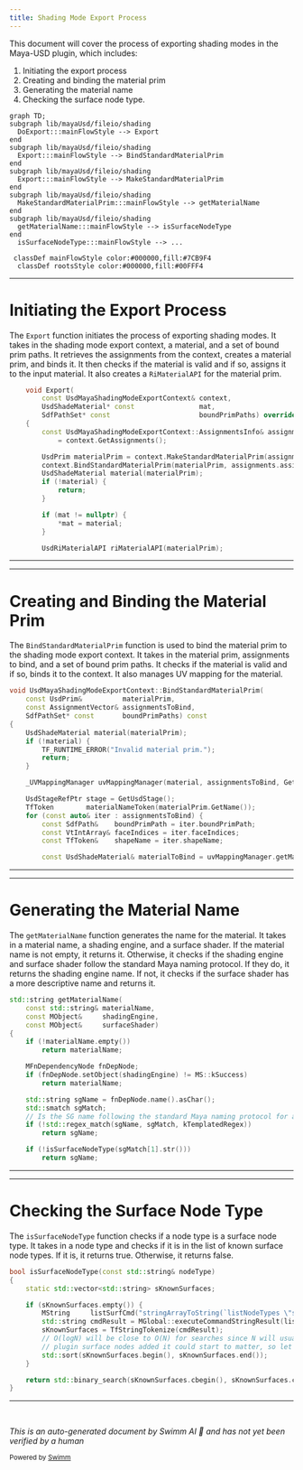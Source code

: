 ```yaml
---
title: Shading Mode Export Process
---
```

This document will cover the process of exporting shading modes in the Maya-USD plugin, which includes:

1. Initiating the export process
2. Creating and binding the material prim
3. Generating the material name
4. Checking the surface node type.

```mermaid
graph TD;
subgraph lib/mayaUsd/fileio/shading
  DoExport:::mainFlowStyle --> Export
end
subgraph lib/mayaUsd/fileio/shading
  Export:::mainFlowStyle --> BindStandardMaterialPrim
end
subgraph lib/mayaUsd/fileio/shading
  Export:::mainFlowStyle --> MakeStandardMaterialPrim
end
subgraph lib/mayaUsd/fileio/shading
  MakeStandardMaterialPrim:::mainFlowStyle --> getMaterialName
end
subgraph lib/mayaUsd/fileio/shading
  getMaterialName:::mainFlowStyle --> isSurfaceNodeType
end
  isSurfaceNodeType:::mainFlowStyle --> ...

 classDef mainFlowStyle color:#000000,fill:#7CB9F4
  classDef rootsStyle color:#000000,fill:#00FFF4
```

<SwmSnippet path="/lib/mayaUsd/fileio/shading/shadingModePxrRis.cpp" line="271">

---

# Initiating the Export Process

The `Export` function initiates the process of exporting shading modes. It takes in the shading mode export context, a material, and a set of bound prim paths. It retrieves the assignments from the context, creates a material prim, and binds it. It then checks if the material is valid and if so, assigns it to the input material. It also creates a `RiMaterialAPI` for the material prim.

```c++
    void Export(
        const UsdMayaShadingModeExportContext& context,
        UsdShadeMaterial* const                mat,
        SdfPathSet* const                      boundPrimPaths) override
    {
        const UsdMayaShadingModeExportContext::AssignmentsInfo& assignments
            = context.GetAssignments();

        UsdPrim materialPrim = context.MakeStandardMaterialPrim(assignments);
        context.BindStandardMaterialPrim(materialPrim, assignments.assignments, boundPrimPaths);
        UsdShadeMaterial material(materialPrim);
        if (!material) {
            return;
        }

        if (mat != nullptr) {
            *mat = material;
        }

        UsdRiMaterialAPI riMaterialAPI(materialPrim);

```

---

</SwmSnippet>

<SwmSnippet path="/lib/mayaUsd/fileio/shading/shadingModeExporterContext.cpp" line="948">

---

# Creating and Binding the Material Prim

The `BindStandardMaterialPrim` function is used to bind the material prim to the shading mode export context. It takes in the material prim, assignments to bind, and a set of bound prim paths. It checks if the material is valid and if so, binds it to the context. It also manages UV mapping for the material.

```c++
void UsdMayaShadingModeExportContext::BindStandardMaterialPrim(
    const UsdPrim&          materialPrim,
    const AssignmentVector& assignmentsToBind,
    SdfPathSet* const       boundPrimPaths) const
{
    UsdShadeMaterial material(materialPrim);
    if (!material) {
        TF_RUNTIME_ERROR("Invalid material prim.");
        return;
    }

    _UVMappingManager uvMappingManager(material, assignmentsToBind, GetExportArgs());

    UsdStageRefPtr stage = GetUsdStage();
    TfToken        materialNameToken(materialPrim.GetName());
    for (const auto& iter : assignmentsToBind) {
        const SdfPath&    boundPrimPath = iter.boundPrimPath;
        const VtIntArray& faceIndices = iter.faceIndices;
        const TfToken&    shapeName = iter.shapeName;

        const UsdShadeMaterial& materialToBind = uvMappingManager.getMaterial(shapeName);
```

---

</SwmSnippet>

<SwmSnippet path="/lib/mayaUsd/fileio/shading/shadingModeExporterContext.cpp" line="488">

---

# Generating the Material Name

The `getMaterialName` function generates the name for the material. It takes in a material name, a shading engine, and a surface shader. If the material name is not empty, it returns it. Otherwise, it checks if the shading engine and surface shader follow the standard Maya naming protocol. If they do, it returns the shading engine name. If not, it checks if the surface shader has a more descriptive name and returns it.

```c++
std::string getMaterialName(
    const std::string& materialName,
    const MObject&     shadingEngine,
    const MObject&     surfaceShader)
{
    if (!materialName.empty())
        return materialName;

    MFnDependencyNode fnDepNode;
    if (fnDepNode.setObject(shadingEngine) != MS::kSuccess)
        return materialName;

    std::string sgName = fnDepNode.name().asChar();
    std::smatch sgMatch;
    // Is the SG name following the standard Maya naming protocol for a known surface nodeType?
    if (!std::regex_match(sgName, sgMatch, kTemplatedRegex))
        return sgName;

    if (!isSurfaceNodeType(sgMatch[1].str()))
        return sgName;

```

---

</SwmSnippet>

<SwmSnippet path="/lib/mayaUsd/fileio/shading/shadingModeExporterContext.cpp" line="472">

---

# Checking the Surface Node Type

The `isSurfaceNodeType` function checks if a node type is a surface node type. It takes in a node type and checks if it is in the list of known surface node types. If it is, it returns true. Otherwise, it returns false.

```c++
bool isSurfaceNodeType(const std::string& nodeType)
{
    static std::vector<std::string> sKnownSurfaces;

    if (sKnownSurfaces.empty()) {
        MString     listSurfCmd("stringArrayToString(`listNodeTypes \"shader/surface\"`, \" \");");
        std::string cmdResult = MGlobal::executeCommandStringResult(listSurfCmd).asChar();
        sKnownSurfaces = TfStringTokenize(cmdResult);
        // O(logN) will be close to O(N) for searches since N will usually be small, but with enough
        // plugin surface nodes added it could start to matter, so let's sort the vector.
        std::sort(sKnownSurfaces.begin(), sKnownSurfaces.end());
    }

    return std::binary_search(sKnownSurfaces.cbegin(), sKnownSurfaces.cend(), nodeType);
}
```

---

</SwmSnippet>

&nbsp;

*This is an auto-generated document by Swimm AI 🌊 and has not yet been verified by a human*

<SwmMeta version="3.0.0" repo-id="Z2l0aHViJTNBJTNBbWF5YS11c2QlM0ElM0FnaWxhZG5hdm90" repo-name="maya-usd" doc-type="flows"><sup>Powered by [Swimm](/)</sup></SwmMeta>
